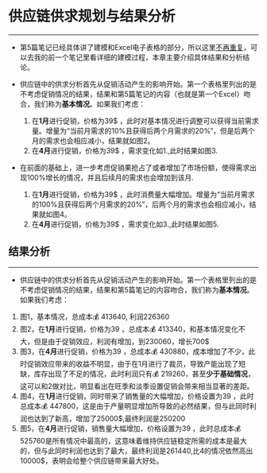# 供应链供求规划与结果分析

------

- 第5篇笔记已经具体讲了建模和Excel电子表格的部分，所以这里<u>不再重复</u>，可以去我的前一个笔记里看详细的建模过程，本章主要介绍具体结果和分析结论。

- 供应链中的供求分析首先从促销活动产生的影响开始。第一个表格里列出的是不考虑促销情况的结果，结果和第5篇笔记的内容（也就是第一个Excel）吻合，我们称为**基本情况**。如果我们考虑：

  1. 在**1月**进行促销，价格为39$ ，此时对基本情况进行调整可以获得当前需求量。增量为“当前月需求的10%且获得后两个月需求的20%”，但是后两个月的需求也会相应减小，结果就如图2。
  2. 在**4月**进行促销，价格为39$ ，需求变化如1.,此时结果如图3.

- 在前面的基础上，进一步考虑促销果抢占了或者增加了市场份额，使得需求出现100%增长的情况，并且后续月的需求也会增加到该月.

  1. 在**1月**进行促销，价格为39$ ，此时消费量大幅增加。增量为“当前月需求的100%且获得后两个月需求的20%”，后两个月的需求也会相应减小，结果就如图4。
  2. 在**4月**进行促销，价格为39$ ，需求变化如3.,此时结果如图5.

## 结果分析

------

- 供应链中的供求分析首先从促销活动产生的影响开始。第一个表格里列出的是不考虑促销情况的结果，结果和第5篇笔记的内容吻合，我们称为**基本情况**。如果我们考虑：


1. 图1，基本情况，总成本💰 413640, 利润226360
2. 图2，在**1月**进行促销，价格为39 ，总成本💰 413340，和基本情况变化不大，但是由于促销效应，利润有增加，到230060，增长700$
3. 图3，在**4月**进行促销，价格为39 ，总成本💰 430880，成本增加了不少，此时促销效应带来的收益不明显，由于在1月进行了裁员，导致产能出现了短缺，库存出现了不足的情况，此时利润只有💰 219260，甚至**少于基础情况**，这可以和2做对比，明显看出在旺季和淡季设置促销会带来相当显著的差距。
4. 图4，在**1月**进行促销，同时带来了销售量的大幅增加，价格设置为39 ，此时总成本💰 447800，这是由于产量明显增加所导致的必然结果，但与此同时利润也达到了新高，增加了25000$,最终利润是250200
5. 图5，在**4月**进行促销，销售量大幅增加，价格设置为39 ，此时总成本💰 525760是所有情况中最高的，这意味着维持供应链稳定所需的成本是最大的，但与此同时利润也达到了最大，最终利润是261440,比4的情况依然高出10000$，表明会给整个供应链带来最大好处。

